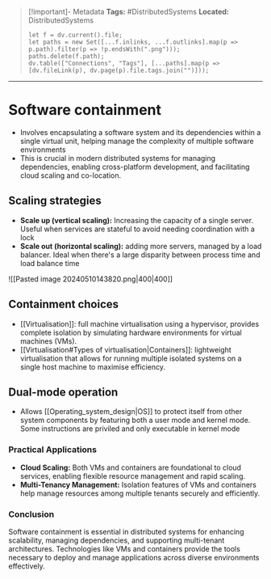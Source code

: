 > [!important]- Metadata
> **Tags:** #DistributedSystems 
> **Located:** DistributedSystems
> ```dataviewjs
> let f = dv.current().file;
> let paths = new Set([...f.inlinks, ...f.outlinks].map(p => p.path).filter(p => !p.endsWith(".png")));
> paths.delete(f.path);
> dv.table(["Connections", "Tags"], [...paths].map(p => [dv.fileLink(p), dv.page(p).file.tags.join("")]));
> ```

___
# Software containment
- Involves encapsulating a software system and its dependencies within a single virtual unit, helping manage the complexity of multiple software environments
- This is crucial in modern distributed systems for managing dependencies, enabling cross-platform development, and facilitating cloud scaling and co-location.
## Scaling strategies
- **Scale up (vertical scaling):** Increasing the capacity of a single server. Useful when services are stateful to avoid needing coordination with a lock 
- **Scale out (horizontal scaling):** adding more servers, managed by a load balancer. Ideal when there's a large disparity between process time and load balance time

![[Pasted image 20240510143820.png|400|400]]


## Containment choices
- [[Virtualisation]]: full machine virtualisation using a hypervisor, provides complete isolation by simulating hardware environments for virtual machines (VMs).
- [[Virtualisation#Types of virtualisation|Containers]]: lightweight virtualisation that allows for running multiple isolated systems on a single host machine to maximise efficiency.
## Dual-mode operation
- Allows [[Operating_system_design|OS]] to protect itself from other system components by featuring both a user mode and kernel mode. Some instructions are priviled and only executable in kernel mode



### Practical Applications

- **Cloud Scaling:** Both VMs and containers are foundational to cloud services, enabling flexible resource management and rapid scaling.
- **Multi-Tenancy Management:** Isolation features of VMs and containers help manage resources among multiple tenants securely and efficiently.

### Conclusion

Software containment is essential in distributed systems for enhancing scalability, managing dependencies, and supporting multi-tenant architectures. Technologies like VMs and containers provide the tools necessary to deploy and manage applications across diverse environments effectively.
